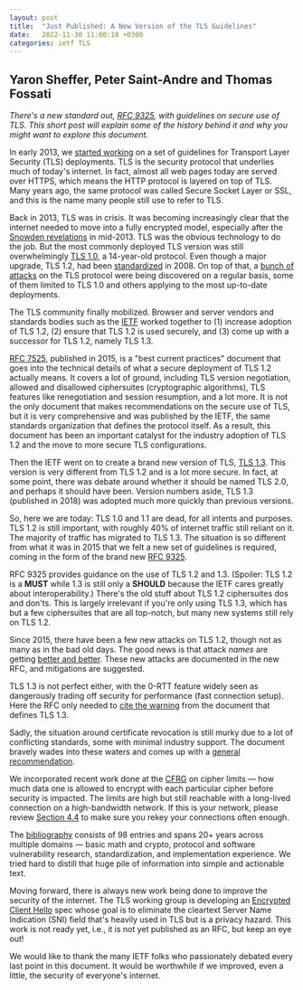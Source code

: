 ```yaml
---
layout: post
title:  "Just Published: A New Version of the TLS Guidelines"
date:   2022-11-30 11:00:18 +0300
categories: ietf TLS
---
```

## Yaron Sheffer, Peter Saint-Andre and Thomas Fossati

*There's a new standard out, [RFC 9325](https://www.rfc-editor.org/rfc/rfc9325), with guidelines on secure use of TLS. This short post will explain some of the history behind it and why you might want to explore this document.*

In early 2013, we [started working](https://datatracker.ietf.org/doc/html/draft-sheffer-tls-bcp-00) on a set of guidelines for Transport Layer Security (TLS) deployments. TLS is the security protocol that underlies much of today's internet. In fact, almost all web pages today are served over HTTPS, which means the HTTP protocol is layered on top of TLS. Many years ago, the same protocol was called Secure Socket Layer or SSL, and this is the name many people still use to refer to TLS.

Back in 2013, TLS was in crisis. It was becoming increasingly clear that the internet needed to move into a fully encrypted model, especially after the [Snowden revelations](https://www.theguardian.com/us-news/the-nsa-files) in mid-2013. TLS was the obvious technology to do the job. But the most commonly deployed TLS version was still overwhelmingly [TLS 1.0](https://www.rfc-editor.org/rfc/rfc2246.html), a 14-year-old protocol. Even though a major upgrade, TLS 1.2, had been [standardized](https://www.rfc-editor.org/rfc/rfc5246) in 2008. On top of that, a [bunch of attacks](https://www.rfc-editor.org/rfc/rfc7457) on the TLS protocol were being discovered on a regular basis, some of them limited to TLS 1.0 and others applying to the most up-to-date deployments.

The TLS community finally mobilized. Browser and server vendors and standards bodies such as the [IETF](https://www.ietf.org/) worked together to (1) increase adoption of TLS 1.2, (2) ensure that TLS 1.2 is used securely, and (3) come up with a successor for TLS 1.2, namely TLS 1.3.

[RFC 7525](https://www.rfc-editor.org/rfc/rfc7525.html), published in 2015, is a "best current practices" document that goes into the technical details of what a secure deployment of TLS 1.2 actually means. It covers a lot of ground, including TLS version negotiation, allowed and disallowed ciphersuites (cryptographic algorithms), TLS features like renegotiation and session resumption, and a lot more. It is not the only document that makes recommendations on the secure use of TLS, but it is very comprehensive and was published by the IETF, the same standards organization that defines the protocol itself. As a result, this document has been an important catalyst for the industry adoption of TLS 1.2 and the move to more secure TLS configurations.

Then the IETF went on to create a brand new version of TLS, [TLS 1.3](https://www.rfc-editor.org/rfc/rfc8446). This version is very different from TLS 1.2 and is a lot more secure. In fact, at some point, there was debate around whether it should be named TLS 2.0, and perhaps it should have been. Version numbers aside, TLS 1.3 (published in 2018) was adopted much more quickly than previous versions.

So, here we are today: TLS 1.0 and 1.1 are dead, for all intents and purposes. TLS 1.2 is still important, with roughly 40% of internet traffic still reliant on it. The majority of traffic has migrated to TLS 1.3. The situation is so different from what it was in 2015 that we felt a new set of guidelines is required, coming in the form of the brand new [RFC 9325](https://www.rfc-editor.org/rfc/rfc9325).

RFC 9325 provides guidance on the use of TLS 1.2 and 1.3. (Spoiler: TLS 1.2 is a **MUST** while 1.3 is still only a **SHOULD** because the IETF cares greatly about interoperability.) There's the old stuff about TLS 1.2 ciphersuites dos and don'ts. This is largely irrelevant if you're only using TLS 1.3, which has but a few ciphersuites that are all top-notch, but many new systems still rely on TLS 1.2.

Since 2015, there have been a few new attacks on TLS 1.2, though not as many as in the bad old days. The good news is that attack *names* are getting [better and better](https://alpaca-attack.com/). These new attacks are documented in the new RFC, and mitigations are suggested.

TLS 1.3 is not perfect either, with the 0-RTT feature widely seen as dangerously trading off security for performance (fast connection setup). Here the RFC only needed to [cite the warning](https://www.rfc-editor.org/rfc/rfc9325#section-3.10) from the document that defines TLS 1.3.

Sadly, the situation around certificate revocation is still murky due to a lot of conflicting standards, some with minimal industry support. The document bravely wades into these waters and comes up with a [general recommendation](https://www.rfc-editor.org/rfc/rfc9325#section-7.5).

We incorporated recent work done at the [CFRG](https://datatracker.ietf.org/rg/cfrg/about/) on cipher limits — how much data one is allowed to encrypt with each particular cipher before security is impacted. The limits are high but still reachable with a long-lived connection on a high-bandwidth network. If this is your network, please review [Section 4.4](https://www.rfc-editor.org/rfc/rfc9325#section-4.4) to make sure you rekey your connections often enough.

The [bibliography](https://www.rfc-editor.org/rfc/rfc9325#section-8) consists of 98 entries and spans 20+ years across multiple domains — basic math and crypto, protocol and software vulnerability research, standardization, and implementation experience.  We tried hard to distill that huge pile of information into simple and actionable text.

Moving forward, there is always new work being done to improve the security of the internet. The TLS working group is developing an [Encrypted Client Hello](https://datatracker.ietf.org/doc/draft-ietf-tls-esni/) spec whose goal is to eliminate the cleartext Server Name Indication (SNI) field that's heavily used in TLS but is a privacy hazard. This work is not ready yet, i.e., it is not yet published as an RFC, but keep an eye out!

We would like to thank the many IETF folks who passionately debated every last point in this document. It would be worthwhile if we improved, even a little, the security of everyone's internet.
